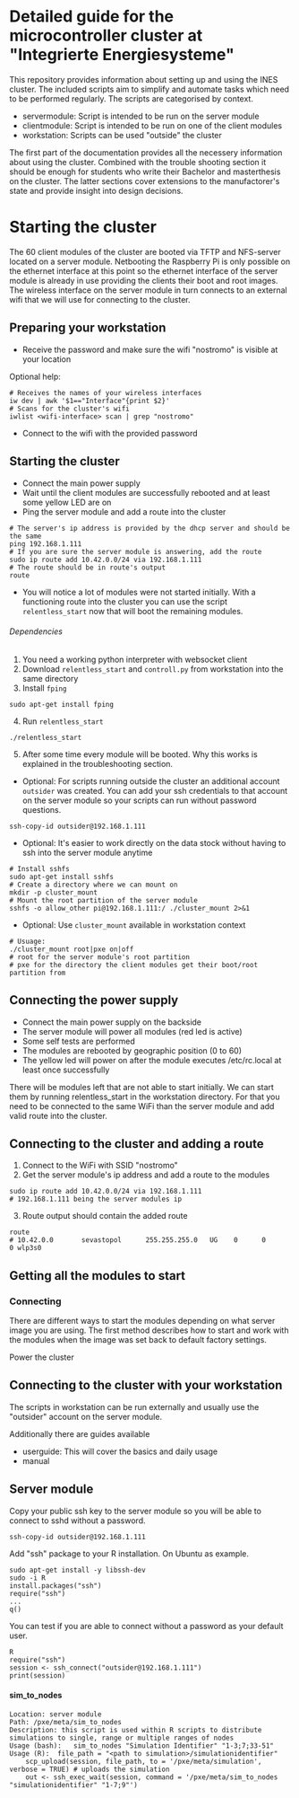 # Detailed guide for the microcontroller cluster at "Integrierte Energiesysteme"

This repository provides information about setting up and using the INES cluster. The included scripts aim to simplify and automate tasks which need to be performed regularly. 
The scripts are categorised by context.

* servermodule: Script is intended to be run on the server module
* clientmodule: Script is intended to be run on one of the client modules
* workstation:  Scripts can be used "outside" the cluster

The first part of the documentation provides all the necessery information about using the cluster. Combined with the trouble shooting section it should be enough for students who write their Bachelor and masterthesis on the cluster. 
The latter sections cover extensions to the manufactorer's state and provide insight into design decisions. 

# Starting the cluster

The 60 client modules of the cluster are booted via TFTP and NFS-server located on a server module. Netbooting the Raspberry Pi is only possible on the ethernet interface at this point so the ethernet interface of the server 
module is already in use providing the clients their boot and root images. The wireless interface on the server module in turn connects to an external wifi that we will use for connecting to the cluster.

## Preparing your workstation

* Receive the password and make sure the wifi "nostromo" is visible at your location

Optional help:
```
# Receives the names of your wireless interfaces
iw dev | awk '$1=="Interface"{print $2}'
# Scans for the cluster's wifi
iwlist <wifi-interface> scan | grep "nostromo"
```

* Connect to the wifi with the provided password

## Starting the cluster

* Connect the main power supply
* Wait until the client modules are successfully rebooted and at least some yellow LED are on
* Ping the server module and add a route into the cluster
```
# The server's ip address is provided by the dhcp server and should be the same
ping 192.168.1.111
# If you are sure the server module is answering, add the route
sudo ip route add 10.42.0.0/24 via 192.168.1.111
# The route should be in route's output
route
```
* You will notice a lot of modules were not started initially. With a functioning route into the cluster you can use the script `relentless_start` now that will boot the remaining modules.
###### Dependencies
  1. You need a working python interpreter with websocket client
  2. Download `relentless_start` and `controll.py` from workstation into the same directory
  3. Install `fping`
  ```
  sudo apt-get install fping
  ```
  4. Run `relentless_start`
  ```
  ./relentless_start
  ```
  5. After some time every module will be booted. Why this works is explained in the troubleshooting section.

* Optional: For scripts running outside the cluster an additional account `outsider` was created. You can add your ssh credentials to that account on the server module so your scripts can run without password questions.
```
ssh-copy-id outsider@192.168.1.111
```

* Optional: It's easier to work directly on the data stock without having to ssh into the server module anytime
```
# Install sshfs
sudo apt-get install sshfs
# Create a directory where we can mount on
mkdir -p cluster_mount
# Mount the root partition of the server module
sshfs -o allow_other pi@192.168.1.111:/ ./cluster_mount 2>&1
```

* Optional: Use `cluster_mount` available in workstation context
```
# Usuage:
./cluster_mount root|pxe on|off
# root for the server module's root partition
# pxe for the directory the client modules get their boot/root partition from
```



## Connecting the power supply

* Connect the main power supply on the backside
* The server module will power all modules (red led is active)
* Some self tests are performed
* The modules are rebooted by geographic position (0 to 60)
* The yellow led will power on after the module executes /etc/rc.local at least once successfully

There will be modules left that are not able to start initially. We can start them by running relentless_start in the workstation directory. For that you need to be connected to the same WiFi than the server module and 
add valid route into the cluster.

## Connecting to the cluster and adding a route

1. Connect to the WiFi with SSID "nostromo"
2. Get the server module's ip address and add a route to the modules
```
sudo ip route add 10.42.0.0/24 via 192.168.1.111
# 192.168.1.111 being the server modules ip
```
3. Route output should contain the added route
```
route
# 10.42.0.0       sevastopol      255.255.255.0   UG    0      0        0 wlp3s0
```

## Getting all the modules to start



### Connecting

There are different ways to start the modules depending on what server image you are using. The first method describes how to start and work with the modules when the image was set back to default 
factory settings. 

Power the cluster 

## Connecting to the cluster with your workstation

The scripts in workstation can be run externally and usually use the "outsider" account on the server module.

Additionally there are guides available

* userguide: This will cover the basics and daily usage
* manual

## Server module

Copy your public ssh key to the server module so you will be able to connect to sshd without a password.
```
ssh-copy-id outsider@192.168.1.111
```

Add "ssh" package to your R installation. On Ubuntu as example.
```
sudo apt-get install -y libssh-dev
sudo -i R
install.packages("ssh")
require("ssh")
...
q()
```

You can test if you are able to connect without a password as your default user.
```
R
require("ssh")
session <- ssh_connect("outsider@192.168.1.111")
print(session)
```

#### sim_to_nodes
```
Location: server module
Path: /pxe/meta/sim_to_nodes
Description: this script is used within R scripts to distribute simulations to single, range or multiple ranges of nodes
Usage (bash):	sim_to_nodes "Simulation Identifier" "1-3;7;33-51"
Usage (R):	file_path = "<path to simulation>/simulationidentifier"
	scp_upload(session, file_path, to = '/pxe/meta/simulation', verbose = TRUE) # uploads the simulation
	out <- ssh_exec_wait(session, command = '/pxe/meta/sim_to_nodes "simulationidentifier" "1-7;9"')
```
